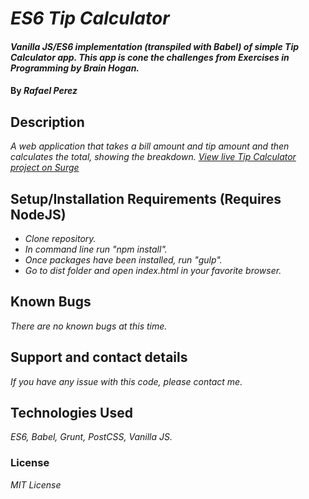 # _ES6 Tip Calculator_

#### _Vanilla JS/ES6 implementation (transpiled with Babel) of simple Tip Calculator app. This app is cone the challenges from **Exercises in Programming** by Brain Hogan._

#### By _**Rafael Perez**_

## Description

_A web application that takes a bill amount and tip amount and then calculates the total, showing the breakdown.
[View live Tip Calculator project on Surge](http://busy-jellyfish.surge.sh/)_


## Setup/Installation Requirements (Requires NodeJS)

* _Clone repository._
* _In command line run "npm install"._
* _Once packages have been installed, run "gulp"._
* _Go to dist folder and open index.html in your favorite browser._

## Known Bugs

_There are no known bugs at this time._

## Support and contact details

_If you have any issue with this code, please contact me._

## Technologies Used

_ES6, Babel, Grunt, PostCSS, Vanilla JS._

### License

*MIT License*
